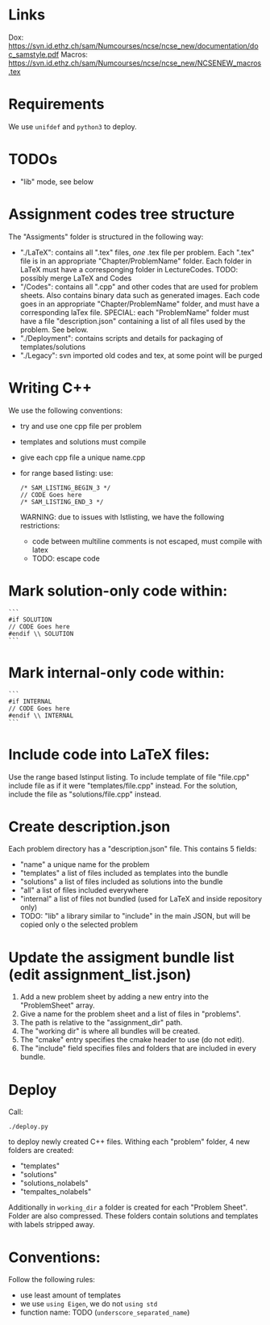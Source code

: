 # Links

Dox:
https://svn.id.ethz.ch/sam/Numcourses/ncse/ncse_new/documentation/doc_samstyle.pdf
Macros:
https://svn.id.ethz.ch/sam/Numcourses/ncse/ncse_new/NCSENEW_macros.tex

# Requirements

We use `unifdef` and `python3` to deploy.

# TODOs

- "lib" mode, see below

# Assignment codes tree structure

The "Assigments" folder is structured in the following way:
 - "./LaTeX": contains all ".tex" files, *one* .tex file per problem. Each ".tex" file is in an appropriate "Chapter/ProblemName" folder.
   Each folder in LaTeX must have a corresponging folder in LectureCodes.
   TODO: possibly merge LaTeX and Codes
 - "/Codes": contains all ".cpp" and other codes that are used for problem sheets. Also contains binary data such as generated images.
   Each code goes in an appropriate "Chapter/ProblemName" folder, and must have a corresponding laTex file.
   SPECIAL: each "ProblemName" folder must have a file "description.json" containing a list of all files used by the problem. See below.
 - "./Deployment": contains scripts and details for packaging of templates/solutions
 - "./Legacy": svn imported old codes and tex, at some point will be purged

# Writing C++

We use the following conventions:
- try and use one cpp file per problem
- templates and solutions must compile
- give each cpp file a unique name.cpp
- for range based listing: use:

    ```
    /* SAM_LISTING_BEGIN_3 */
    // CODE Goes here
    /* SAM_LISTING_END_3 */
    ```

    WARNING: due to issues with lstlisting, we have the following restrictions:
    - code between multiline comments is not escaped, must compile with latex
    - TODO: escape code

# Mark solution-only code within:

    ```
    #if SOLUTION
    // CODE Goes here
    #endif \\ SOLUTION
    ```

# Mark internal-only code within:

    ```
    #if INTERNAL
    // CODE Goes here
    #endif \\ INTERNAL
    ```

# Include code into LaTeX files:

Use the range based lstinput listing. To include template of file "file.cpp"
include file as if it were "templates/file.cpp" instead. For the
solution, include the file as "solutions/file.cpp" instead.

# Create description.json

Each problem directory has a "description.json" file. This contains 5 fields:
- "name" a unique name for the problem
- "templates" a list of files included as templates into the bundle
- "solutions" a list of files included as solutions into the bundle
- "all" a list of files included everywhere
- "internal" a list of files not bundled (used for LaTeX and inside repository only)
- TODO: "lib" a library similar to "include" in the main JSON,
  but will be copied only o the selected problem 

# Update the assigment bundle list (edit assignment_list.json)

1. Add a new problem sheet by adding a new entry into the "ProblemSheet" array.
2. Give a name for the problem sheet and a list of files in "problems".
3. The path is relative to the "assignment_dir" path.
4. The "working dir" is where all bundles will be created.
5. The "cmake" entry specifies the cmake header to use (do not edit).
6. The "include" field specifies files and folders that are included in every bundle.

# Deploy

Call:

```
./deploy.py
```

to deploy newly created C++ files. Withing each "problem" folder, 4 new folders
are created:
- "templates"
- "solutions"
- "solutions_nolabels"
- "tempaltes_nolabels"

Additionally in `working_dir` a folder is created for each "Problem Sheet".
Folder are also compressed. These folders contain solutions and templates
with labels stripped away.

# Conventions:

Follow the following rules:
- use least amount of templates
- we use `using Eigen`, we do not `using std`
- function name: TODO (`underscore_separated_name`)
